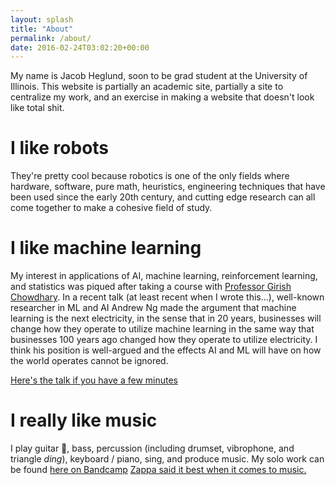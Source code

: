 ```yaml
---
layout: splash
title: "About"
permalink: /about/
date: 2016-02-24T03:02:20+00:00
---
```

My name is Jacob Heglund, soon to be grad student at the University of Illinois.  This website is partially an academic site, partially a site to centralize my work, and an exercise in making a website that doesn't look like total shit.

# I like robots

They're pretty cool because robotics is one of the only fields where hardware, software, pure math, heuristics, engineering techniques that have been used since the early 20th century, and cutting edge research can all come together to make a cohesive field of study.

# I like machine learning

My interest in applications of AI, machine learning, reinforcement learning, and statistics was piqued after taking a course with [Professor Girish Chowdhary](https://abe.illinois.edu/directory/girishc).  In a recent talk (at least recent when I wrote this...), well-known researcher in ML and AI Andrew Ng made the argument that machine learning is the next electricity, in the sense that in 20 years, businesses will change how they operate to utilize machine learning in the same way that businesses 100 years ago changed how they operate to utilize electricity.  I think his position is well-argued and the effects AI and ML will have on how the world operates cannot be ignored.  

[Here's the talk if you have a few minutes](https://www.youtube.com/watch?v=NKpuX_yzdYs)

# I really like music

I play guitar :guitar:, bass, percussion (including drumset, vibrophone, and triangle *ding*), keyboard / piano, sing, and produce music.
My solo work can be found [here on Bandcamp](https://thelightservice.bandcamp.com/)
[Zappa said it best when it comes to music.](https://youtu.be/UD5y5SbQaos?t=670)


